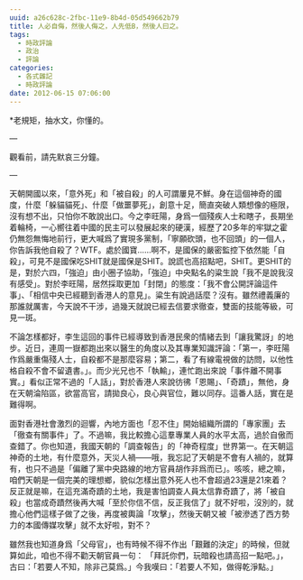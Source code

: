```yaml
---
uuid: a26c628c-2fbc-11e9-8b4d-05d549662b79
title: 人必自侮，然後人侮之，人先低B，然後人曰之。
tags:
  - 時政評論
  - 政治
  - 評論
categories:
  - 各式雜記
  - 時政評論
date: 2012-06-15 07:06:00
---
```


*老規矩，抽水文，你懂的。

&#8212;

觀看前，請先默哀三分鐘。

&#8212;

天朝開國以來，「意外死」和「被自殺」的人可謂屢見不鮮。身在這個神奇的國度，什麼「躲貓貓死」、什麼「做噩夢死」，創意十足，簡直突破人類想像的極限，沒有想不出，只怕你不敢說出口。今之李旺陽，身爲一個殘疾人士和瞎子，長期坐着輪椅，一心嚮往着中國的民主可以發展起來的硬漢，經歷了20多年的牢獄之霍仍無怨無悔地前行，更大喊爲了實現多黨制，「寧願砍頭，也不回頭」的一個人，你告訴我他自殺了？WTF。處於國寶……啊不，是國保的嚴密監控下依然能「自殺」，可見不是國保吃SHIT就是國保是SHIT。說謊也高招點吧，SHIT。更SHIT的是，對於六四，「強迫」由小圈子協助，「強迫」中央點名的粱生說「我不是說我沒有感受」。對於李旺陽，居然採取更加「封閉」的態度：「我不會公開評論這件事」、「相信中央已經聽到香港人的意見」。粱生有說過話麼？沒有。雖然禮義廉的那誰就厲害，今天說不干涉，過幾天就說已經去信要求徹查，雙面的技能等級，可見一斑。

不論怎樣都好，李生這回的事件已經導致到香港民衆的情緒去到「讓我驚訝」的地步。近日，連周一嶽都跑出來以醫生的角度以及其專業知識評論：「第一，李旺陽作爲嚴重傷殘人士，自殺都不是那麼容易；第二，看了有線電視做的訪問，以他性格自殺不會不留遺書。」。而少光兄也不「執輸」，連忙跑出來說「事件離不開事實。」看似正常不過的「人話」，對於香港人來說彷彿「恩賜」、「奇蹟」，無他，身在天朝淪陷區，欲當高官，請拋良心，良心與官位，難以同存。這番人話，實在是難得啊。

面對香港社會激烈的迴響，內地方面也「忍不住」開始組織所謂的「專家團」去「徹查有關事件」了。不過嘛，我比較擔心這羣專業人員的水平太高，過於自傲而查錯了。你也知道，我國天朝的「調查報告」的「神奇程度」世界第一。在天朝這神奇的土地，有什麼意外，天災人禍——哦，我忘記了天朝是不會有人禍的，就算有，也只不過是「偏離了黨中央路線的地方官員胡作非爲而已」。咳咳，總之嘛，咱們天朝是一個完美的理想鄉，貌似怎樣出意外死人也不會超過23還是21來着？反正就是嘛，在這充滿奇蹟的土地，我是害怕調查人員太信靠奇蹟了，將「被自殺」也當成奇蹟然後再大喊「至於你信不信，反正我信了」就不好啦，沒別的，就擔心他們這樣子做了之後，再度被輿論「攻擊」，然後天朝又被「被滲透了西方勢力的本國傳媒攻擊」就不太好啦，對不？

雖然我也知道身爲「父母官」，也有時候不得不作出「艱難的決定」的時候，但就算如此，咱也不得不勸天朝官員一句： 「拜託你們，玩暗殺也請高招一點吧。」，古曰：「若要人不知，除非己莫爲。」今我嘆曰：「若要人不知，做得乾淨點。」
